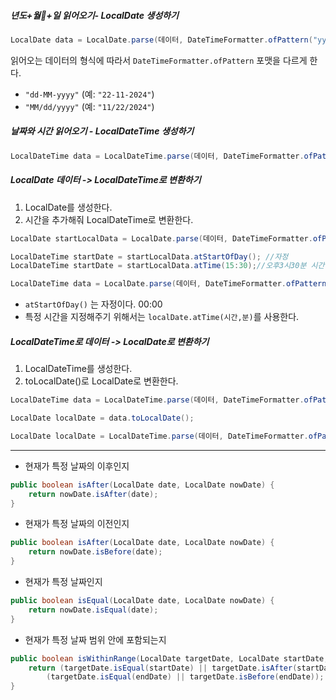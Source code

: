 ##### 년도+월+일 읽어오기- LocalDate 생성하기
```java
LocalDate data = LocalDate.parse(데이터, DateTimeFormatter.ofPattern("yyyy-MM-dd"));
```
읽어오는 데이터의 형식에 따라서 `DateTimeFormatter.ofPattern` 포맷을 다르게 한다.
-  `"dd-MM-yyyy"` (예: `"22-11-2024"`)
- `"MM/dd/yyyy"` (예: `"11/22/2024"`)

##### 날짜와 시간 읽어오기 - LocalDateTime 생성하기
```java
LocalDateTime data = LocalDateTime.parse(데이터, DateTimeFormatter.ofPattern("yyyy-MM-ddTHH:mm:ss"));
```

##### LocalDate 데이터 -> LocalDateTime로 변환하기
1. LocalDate를 생성한다.
2. 시간을 추가해줘 LocalDateTime로 변환한다.
```java
LocalDate startLocalData = LocalDate.parse(데이터, DateTimeFormatter.ofPattern("yyyy-MM-dd"));

LocalDateTime startDate = startLocalData.atStartOfDay(); //자정
LocalDateTime startDate = startLocalData.atTime(15:30);//오후3시30분 시간 지정

```
```java
LocalDateTime data = LocalDate.parse(데이터, DateTimeFormatter.ofPattern(DATE_FORMAT_PATTERN)).atStartOfDay();
```
- `atStartOfDay()` 는 자정이다. 00:00
- 특정 시간을 지정해주기 위해서는 `localDate.atTime(시간,분)`를 사용한다.


##### LocalDateTime로 데이터 -> LocalDate로 변환하기
1. LocalDateTime를 생성한다.
2. toLocalDate()로 LocalDate로 변환한다.

```java
LocalDateTime data = LocalDateTime.parse(데이터, DateTimeFormatter.ofPattern("yyyy-MM-ddTHH:mm:ss")); 

LocalDate localDate = data.toLocalDate();
```
```java
LocalDate localDate = LocalDateTime.parse(데이터, DateTimeFormatter.ofPattern("yyyy-MM-ddTHH:mm:ss")).toLocalDate();
```

---
- 현재가 특정 날짜의 이후인지
```java
public boolean isAfter(LocalDate date, LocalDate nowDate) {
	return nowDate.isAfter(date);
}
```
- 현재가 특정 날짜의 이전인지
```java
public boolean isAfter(LocalDate date, LocalDate nowDate) {
	return nowDate.isBefore(date);
}
```
- 현재가 특정 날짜인지
```java
public boolean isEqual(LocalDate date, LocalDate nowDate) {
	return nowDate.isEqual(date); 
}
```
- 현재가 특정 날짜 범위 안에 포함되는지
```java
public boolean isWithinRange(LocalDate targetDate, LocalDate startDate, LocalDate endDate) {
	return (targetDate.isEqual(startDate) || targetDate.isAfter(startDate)) &&
		(targetDate.isEqual(endDate) || targetDate.isBefore(endDate)); 
}
```

